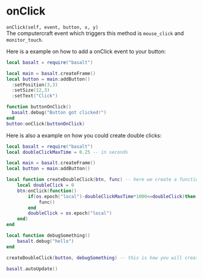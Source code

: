 # onClick
`onClick(self, event, button, x, y)`<br>
The computercraft event which triggers this method is `mouse_click` and `monitor_touch`.

Here is a example on how to add a onClick event to your button:

```lua
local basalt = require("basalt")

local main = basalt.createFrame()
local button = main:addButton()
  :setPosition(3,3)
  :setSize(12,3)
  :setText("Click")

function buttonOnClick()
  basalt.debug("Button got clicked!")
end
button:onClick(buttonOnClick)
```

Here is also a example on how you could create double clicks:
```lua
local basalt = require("basalt")
local doubleClickMaxTime = 0.25 -- in seconds

local main = basalt.createFrame()
local button = main:addButton()

local function createDoubleClick(btn, func) -- here we create a function where we can pass buttons (or other object if you'd like to) and a function which will get called by double clicking.
    local doubleClick = 0
    btn:onClick(function()
        if(os.epoch("local")-doubleClickMaxTime*1000<=doubleClick)then
            func()
        end
        doubleClick = os.epoch("local")
    end)
end

local function debugSomething()
    basalt.debug("hello")
end

createDoubleClick(button, debugSomething) -- this is how you will create a double click.

basalt.autoUpdate()
```